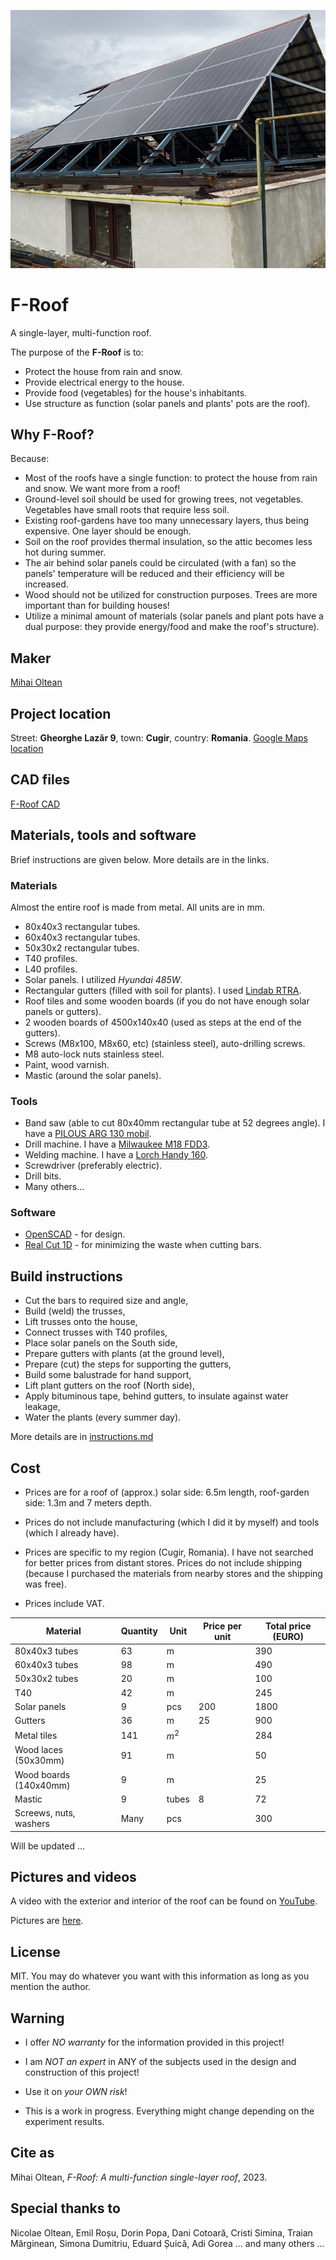 ![f-roof](../pictures/f_roof_1.jpeg)

# F-Roof

A single-layer, multi-function roof.

The purpose of the __F-Roof__ is to:

- Protect the house from rain and snow.
- Provide electrical energy to the house.
- Provide food (vegetables) for the house's inhabitants.
- Use structure as function (solar panels and plants' pots are the roof).

## Why F-Roof?

Because:

- Most of the roofs have a single function: to protect the house from rain and snow. We want more from a roof!
- Ground-level soil should be used for growing trees, not vegetables. Vegetables have small roots that require less soil.
- Existing roof-gardens have too many unnecessary layers, thus being expensive. One layer should be enough.
- Soil on the roof provides thermal insulation, so the attic becomes less hot during summer.
- The air behind solar panels could be circulated (with a fan) so the panels' temperature will be reduced and their efficiency will be increased.
- Wood should not be utilized for construction purposes. Trees are more important than for building houses!
- Utilize a minimal amount of materials (solar panels and plant pots have a dual purpose: they provide energy/food and make the roof's structure).

## Maker

[Mihai Oltean](https://mihaioltean.github.io)

## Project location

Street: **Gheorghe Lazăr 9**, town: **Cugir**, country: **Romania**. [Google Maps location](https://maps.app.goo.gl/KsL6PsEaSgzJYHLw7)

## CAD files

[F-Roof CAD](https://github.com/f-roof/cad)

## Materials, tools and software

Brief instructions are given below. More details are in the links.

### Materials

Almost the entire roof is made from metal.
All units are in mm.

- 80x40x3 rectangular tubes.
- 60x40x3 rectangular tubes.
- 50x30x2 rectangular tubes.
- T40 profiles.
- L40 profiles.
- Solar panels. I utilized *Hyundai 485W*.
- Rectangular gutters (filled with soil for plants). I used [Lindab RTRA](https://www.lindab.com/Catalog/building-products/rainwater-systems/gutter/gutter-rectangular/rtra/?sort=popularity&display=16&page=1).
- Roof tiles and some wooden boards (if you do not have enough solar panels or gutters).
- 2 wooden boards of 4500x140x40 (used as steps at the end of the gutters).
- Screws (M8x100, M8x60, etc) (stainless steel), auto-drilling screws.
- M8 auto-lock nuts stainless steel.
- Paint, wood varnish.
- Mastic (around the solar panels).

### Tools

- Band saw (able to cut 80x40mm rectangular tube at 52 degrees angle). I have a [PILOUS ARG 130 mobil](https://www.pilous.cz/en/metal/bandsaws/manual/arg-130-mobil).
- Drill machine. I have a [Milwaukee M18 FDD3](https://www.milwaukeetool.com/).
- Welding machine. I have a [Lorch Handy 160](https://lorch.eu).
- Screwdriver (preferably electric).
- Drill bits.
- Many others...

### Software

- [OpenSCAD](https://openscad.org) - for design.
- [Real Cut 1D](https://optimalprograms.com/realcut1d.htm) - for minimizing the waste when cutting bars.

## Build instructions

- Cut the bars to required size and angle,
- Build (weld) the trusses,
- Lift trusses onto the house,
- Connect trusses with T40 profiles,
- Place solar panels on the South side,
- Prepare gutters with plants (at the ground level),
- Prepare (cut) the steps for supporting the gutters,
- Build some balustrade for hand support,
- Lift plant gutters on the roof (North side),
- Apply bituminous tape, behind gutters, to insulate against water leakage,
- Water the plants (every summer day).

More details are in [instructions.md](instructions.md)

## Cost

- Prices are for a roof of (approx.) solar side: 6.5m length, roof-garden side: 1.3m and 7 meters depth.

- Prices do not include manufacturing (which I did it by myself) and tools (which I already have).

- Prices are specific to my region (Cugir, Romania). I have not searched for better prices from distant stores. Prices do not include shipping (because I purchased the materials from nearby stores and the shipping was free).

- Prices include VAT.

|Material     |Quantity |Unit |Price per unit| Total price (EURO)|
| ----------- | ------- | --- | ------- | --- |
|80x40x3 tubes|63|m      ||390         |
|60x40x3 tubes|98|m      ||490         |
|50x30x2 tubes|20|m      ||100         |
|T40|42|m||245|
|Solar panels|9|pcs|200|1800|
|Gutters|36|m|25|900|
|Metal tiles|141|$m^2$||284|
|Wood laces (50x30mm)|91|m||50|
|Wood boards (140x40mm)|9|m||25|
|Mastic|9|tubes|8|72|
|Screews, nuts, washers|Many|pcs||300|

Will be updated ...

## Pictures and videos

A video with the exterior and interior of the roof can be found on [YouTube](https://www.youtube.com/watch?v=yZRalp4EQG4).

Pictures are [here](../pictures/).

## License

MIT. You may do whatever you want with this information as long as you mention the author.

## Warning

- I offer *NO warranty* for the information provided in this project!

- I am *NOT an expert* in ANY of the subjects used in the design and construction of this project! 

- Use it on *your OWN risk*!

- This is a work in progress. Everything might change depending on the experiment results.

## Cite as

Mihai Oltean, *F-Roof: A multi-function single-layer roof*, 2023.

## Special thanks to

Nicolae Oltean, Emil Roșu, Dorin Popa, Dani Cotoară, Cristi Simina, Traian Mărginean, Simona Dumitriu, Eduard Șuică, Adi Gorea ... and many others ...